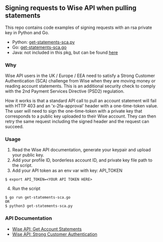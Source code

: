 ## Signing requests to Wise API when pulling statements
This repo contains code examples of signing requests with an rsa private key in Python and Go. 

- Python: [get-statements-sca.py](https://github.com/jtrotsky/tw-sca-signatures/blob/main/get-statements-sca.py)
- Go: [get-statements-sca.go](https://github.com/jtrotsky/tw-sca-signatures/blob/main/get-statements-sca.go)
- Java: not included in this pkg, but can be found [here](https://github.com/transferwise/digital-signatures) 

### Why
Wise API users in the UK / Europe / EEA need to satisfy a Strong Customer Authentication (SCA) challenge from Wise when they are moving money or reading account statements. This is an additional security check to comply with the 2nd Payment Services Directive (PSD2) regulation. 

How it works is that a standard API call to pull an account statement will fail with HTTP 403 and an 'x-2fa-approval' header with a one-time-token value. The user will need to sign the one-time-token with a private key that corresponds to a public key uploaded to their Wise account. They can then retry the same request including the signed header and the request can succeed.

### Usage
1. Read the Wise API documentation, generate your keypair and upload your public key.
2. Add your profile ID, borderless account ID, and private key file path to the script.
3. Add your API token as an env var with key: API_TOKEN
```
$ export API_TOKEN=<YOUR API TOKEN HERE>
```
4. Run the script 
```
$ go run get-statements-sca.go
OR
$ python3 get-statements-sca.py
```

### API Documentation
- [Wise API: Get Account Statements](https://api-docs.transferwise.com/#borderless-accounts-get-account-statement)
- [Wise API: Strong Customer Authentication](https://api-docs.transferwise.com/#strong-customer-authentication)
